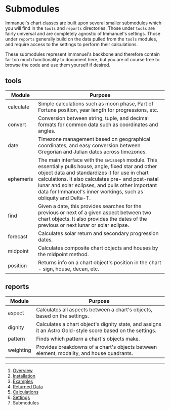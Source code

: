 # Submodules

Immanuel's chart classes are built upon several smaller submodules which you will find in the `tools` and `reports` directories. Those under `tools` are fairly universal and are completely agnostic of Immanuel's settings. Those under `reports` generally build on the data pulled from the `tools` modules, and require access to the settings to perform their calculations.

These submodules represent Immanuel's backbone and therefore contain far too much functionality to document here, but you are of course free to browse the code and use them yourself if desired.

## tools

| Module | Purpose |
| --- | --- |
| calculate | Simple calculations such as moon phase, Part of Fortune position, year length for progressions, etc. |
| convert | Conversion between string, tuple, and decimal formats for common data such as coordinates and angles. |
| date | Timezone management based on geographical coordinates, and easy conversion between Gregorian and Julian dates across timezones. |
| ephemeris | The main interface with the `swisseph` module. This essentially pulls house, angle, fixed star and other object data and standardizes it for use in chart calculations. It also calculates pre- and post-natal lunar and solar eclipses, and pulls other important data for Immanuel's inner workings, such as obliquity and Delta-T. |
| find | Given a date, this provides searches for the previous or next of a given aspect between two chart objects. It also provides the dates of the previous or next lunar or solar eclipse. |
| forecast | Calculates solar return and secondary progression dates. |
| midpoint | Calculates composite chart objects and houses by the midpoint method. |
| position | Returns info on a chart object's position in the chart - sign, house, decan, etc. |

## reports

| Module | Purpose |
| --- | --- |
| aspect | Calculates all aspects between a chart's objects, based on the settings. |
| dignity | Calculates a chart object's dignity state, and assigns it an Astro Gold-style score based on the settings. |
| pattern | Finds which pattern a chart's objects make. |
| weighting | Provides breakdowns of a chart's objects between element, modality, and house quadrants. |

---

1. [Overview](1-overview.md)
2. [Installation](2-installation.md)
3. [Examples](3-examples.md)
4. [Returned Data](4-data.md)
5. [Calculations](5-calculations.md)
6. [Settings](6-settings.md)
7. Submodules
